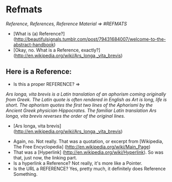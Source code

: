 Refmats
=======

_Reference, References, Reference Material => #REFMATS_

* [What is (a) Reference?] (http://beautifulsignals.tumblr.com/post/79431684007/welcome-to-the-abstract-handbook)
* [Okay, no. What is a Reference, exactly?] (http://en.wikipedia.org/wiki/Ars_longa,_vita_brevis)

## Here is a Reference:

* Is this a proper REFERENCE? =>

_Ars longa, vita brevis is a Latin translation of an aphorism coming originally from Greek. The Latin quote is often rendered in English as Art is long, life is short._
_The aphorism quotes the first two lines of the Aphorismi by the Ancient Greek physician Hippocrates. The familiar Latin translation Ars longa, vita brevis reverses the order of the original lines._
- [Ars longa, vita brevis] (http://en.wikipedia.org/wiki/Ars_longa,_vita_brevis)

* Again, no. Not really. That was a quotation, or excerpt from [Wikipedia, The Free Encyclopedia] (http://en.wikipedia.org/wiki/Main_Page)
* That was a [Hyperlink] (http://en.wikipedia.org/wiki/Hyperlink). So was that, just now, the linking part.
* Is a hyperlink a Reference? Not really, it's more like a Pointer.
* Is the URL a REFERENCE? Yes, pretty much, it definitely does Reference Something.
